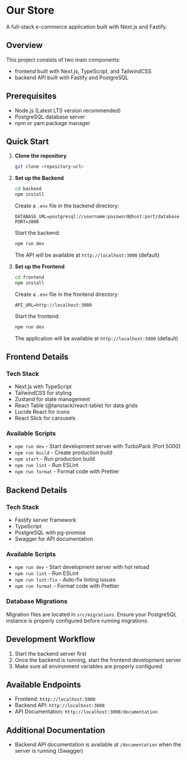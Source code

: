 # Our Store

A full-stack e-commerce application built with Next.js and Fastify.

## Overview

This project consists of two main components:
- frontend built with Next.js, TypeScript, and TailwindCSS
- backend API built with Fastify and PostgreSQL

## Prerequisites

- Node.js (Latest LTS version recommended)
- PostgreSQL database server
- npm or yarn package manager

## Quick Start

1. **Clone the repository**
   ```bash
   git clone <repository-url>
   ```

2. **Set up the Backend**
   ```bash
   cd backend
   npm install
   ```
   Create a `.env` file in the backend directory:
   ```env
   DATABASE_URL=postgresql://username:password@host:port/database
   PORT=3000
   ```
   Start the backend:
   ```bash
   npm run dev
   ```
   The API will be available at `http://localhost:3000` (default)

3. **Set up the Frontend**
   ```bash
   cd frontend
   npm install
   ```
   Create a `.env` file in the frontend directory:
   ```env
   API_URL=http://localhost:3000
   ```
   Start the frontend:
   ```bash
   npm run dev
   ```
   The application will be available at `http://localhost:5000` (default)

## Frontend Details

### Tech Stack
- Next.js with TypeScript
- TailwindCSS for styling
- Zustand for state management
- React Table (@tanstack/react-table) for data grids
- Lucide React for icons
- React Slick for carousels

### Available Scripts
- `npm run dev` - Start development server with TurboPack (Port 5000)
- `npm run build` - Create production build
- `npm start` - Run production build
- `npm run lint` - Run ESLint
- `npm run format` - Format code with Prettier

## Backend Details

### Tech Stack
- Fastify server framework
- TypeScript
- PostgreSQL with pg-promise
- Swagger for API documentation

### Available Scripts
- `npm run dev` - Start development server with hot reload
- `npm run lint` - Run ESLint
- `npm run lint:fix` - Auto-fix linting issues
- `npm run format` - Format code with Prettier

### Database Migrations
Migration files are located in `src/migrations`. Ensure your PostgreSQL instance is properly configured before running migrations.

## Development Workflow

1. Start the backend server first
2. Once the backend is running, start the frontend development server
3. Make sure all environment variables are properly configured

## Available Endpoints

- Frontend: `http://localhost:5000`
- Backend API: `http://localhost:3000`
- API Documentation: `http://localhost:3000/documentation`

## Additional Documentation

- Backend API documentation is available at `/documentation` when the server is running (Swagger)

